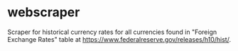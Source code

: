 # webscraper
Scraper for historical currency rates for all currencies found in "Foreign Exchange  Rates" table at https://www.federalreserve.gov/releases/h10/hist/.
